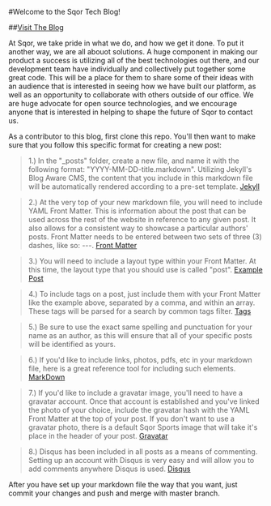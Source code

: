 #Welcome to the Sqor Tech Blog!

##[Visit The Blog](http://sqor.github.io/)

At Sqor, we take pride in what we do, and how we get it done. To put it another way, we are all abouot solutions.  A huge component in making our product a success is utilizing all of the best technologies out there, and our development team have individually and collectively put together some great code.  This will be a place for them to share some of their ideas with an audience that is interested in seeing how we have built our platform, as well as an opportunity to collaborate with others outside of our office.  We are huge advocate for open source technologies, and we encourage anyone that is interested in helping to shape the future of Sqor to contact us.

As a contributor to this blog, first clone this repo.  You'll then want to make sure that you follow this specific format for creating a new post:

>1.) In the "_posts" folder, create a new file, and name it with the following format: "YYYY-MM-DD-title.markdown".  Utilizing Jekyll's Blog Aware CMS, the content that you include in this markdown file will be automatically rendered according to a pre-set template. [Jekyll](http://jekyllrb.com/docs/home/) 

>2.) At the very top of your new markdown file, you will need to include YAML Front Matter.  This is information about the post that can be used across the rest of the website in reference to any given post.  It also allows for a consistent way to showcase a particular authors' posts.  Front Matter needs to be entered between two sets of three (3) dashes, like so: ---. [Front Matter](http://jekyllrb.com/docs/frontmatter/)

>3.) You will need to include a layout type within your Front Matter.  At this time, the layout type that you should use is called "post". [Example Post](https://raw.githubusercontent.com/sqor/sqor.github.io/master/_posts/2015-07-28-jekyll_ghpages.markdown)

>4.) To include tags on a post, just include them with your Front Matter like the example above, separated by a comma, and within an array.  These tags will be parsed for a search by common tags filter. [Tags](http://sqor.github.io/tags.html)

>5.) Be sure to use the exact same spelling and punctuation for your name as an author, as this will ensure that all of your specific posts will be identified as yours.

>6.) If you'd like to include links, photos, pdfs, etc in your markdown file, here is a great reference tool for including such elements.  [MarkDown](https://guides.github.com/features/mastering-markdown/)

>7.) If you'd like to include a gravatar image, you'll need to have a gravatar account.  Once that account is established and you've linked the photo of your choice, include the gravatar hash with the YAML Front Matter at the top of your post.  If you don't want to use a gravatar photo, there is a default Sqor Sports image that will take it's place in the header of your post. [Gravatar](https://en.gravatar.com/)

>8.) Disqus has been included in all posts as a means of commenting.  Setting up an account with Disqus is very easy and will allow you to add comments anywhere Disqus is used. [Disqus](https://disqus.com/)

After you have set up your markdown file the way that you want, just commit your changes and push and merge with master branch.  

